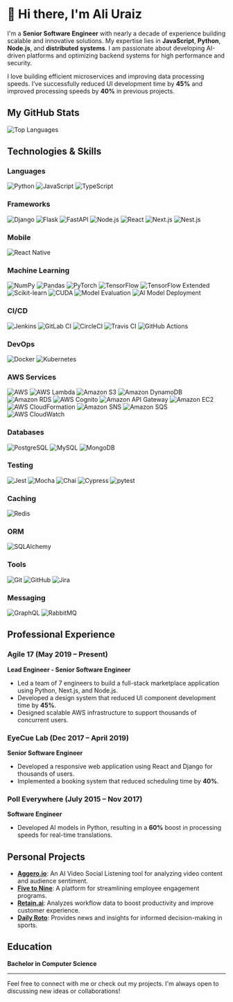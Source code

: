 # 👋 Hi there, I'm Ali Uraiz 

I'm a **Senior Software Engineer** with nearly a decade of experience building scalable and innovative solutions. My expertise lies in **JavaScript**, **Python**, **Node.js**, and **distributed systems**. I am passionate about developing AI-driven platforms and optimizing backend systems for high performance and security.

I love building efficient microservices and improving data processing speeds. I’ve successfully reduced UI development time by **45%** and improved processing speeds by **40%** in previous projects.

## My GitHub Stats
![Top Languages](https://github-readme-stats.vercel.app/api/top-langs/?username=au-syntaxwhiz&layout=compact&theme=github_dark&card_width=1000)

## Technologies & Skills

### Languages
![Python](https://img.shields.io/badge/-Python-3776AB?style=flat-square&logo=python&logoColor=white)
![JavaScript](https://img.shields.io/badge/-JavaScript-F7DF1E?style=flat-square&logo=javascript&logoColor=black)
![TypeScript](https://img.shields.io/badge/-TypeScript-007ACC?style=flat-square&logo=typescript&logoColor=white)

### Frameworks
![Django](https://img.shields.io/badge/-Django-092E20?style=flat-square&logo=django&logoColor=white)
![Flask](https://img.shields.io/badge/-Flask-000000?style=flat-square&logo=flask&logoColor=white)
![FastAPI](https://img.shields.io/badge/-FastAPI-005571?style=flat-square&logo=fastapi&logoColor=white)
![Node.js](https://img.shields.io/badge/-Node.js-339933?style=flat-square&logo=node.js&logoColor=white)
![React](https://img.shields.io/badge/-React-61DAFB?style=flat-square&logo=react&logoColor=black)
![Next.js](https://img.shields.io/badge/-Next.js-000000?style=flat-square&logo=next.js&logoColor=white)
![Nest.js](https://img.shields.io/badge/-Nest.js-E0234E?style=flat-square&logo=nestjs&logoColor=white)

### Mobile
![React Native](https://img.shields.io/badge/-React%20Native-61DAFB?style=flat-square&logo=react&logoColor=black)

### Machine Learning
![NumPy](https://img.shields.io/badge/-NumPy-013243?style=flat-square&logo=numpy&logoColor=white)
![Pandas](https://img.shields.io/badge/-Pandas-150458?style=flat-square&logo=pandas&logoColor=white)
![PyTorch](https://img.shields.io/badge/-PyTorch-EE4C2C?style=flat-square&logo=pytorch&logoColor=white)
![TensorFlow](https://img.shields.io/badge/-TensorFlow-E04D01?style=flat-square&logo=tensorflow&logoColor=white)
![TensorFlow Extended](https://img.shields.io/badge/-TFX-FF6F20?style=flat-square&logo=tensorflow&logoColor=white)
![Scikit-learn](https://img.shields.io/badge/-scikit--learn-F7931E?style=flat-square&logo=scikit-learn&logoColor=white)
![CUDA](https://img.shields.io/badge/-CUDA-76B900?style=flat-square&logo=nvidia&logoColor=white)
![Model Evaluation](https://img.shields.io/badge/-Model%20Evaluation-1F77B4?style=flat-square)
![AI Model Deployment](https://img.shields.io/badge/-AI%20Model%20Deployment-7B6BFF?style=flat-square)

### CI/CD
![Jenkins](https://img.shields.io/badge/-Jenkins-D24939?style=flat-square&logo=jenkins&logoColor=white)
![GitLab CI](https://img.shields.io/badge/-GitLab%20CI-3EAAFF?style=flat-square&logo=gitlab&logoColor=white)
![CircleCI](https://img.shields.io/badge/-CircleCI-008C4A?style=flat-square&logo=circleci&logoColor=white)
![Travis CI](https://img.shields.io/badge/-Travis%20CI-3EAAFF?style=flat-square&logo=travis&logoColor=white)
![GitHub Actions](https://img.shields.io/badge/-GitHub%20Actions-2088FF?style=flat-square&logo=githubactions&logoColor=white)

### DevOps
![Docker](https://img.shields.io/badge/-Docker-2496ED?style=flat-square&logo=docker&logoColor=white)
![Kubernetes](https://img.shields.io/badge/-Kubernetes-326CE5?style=flat-square&logo=kubernetes&logoColor=white)

### AWS Services
![AWS](https://img.shields.io/badge/-AWS-232F3E?style=flat-square&logo=amazonaws&logoColor=white)
![AWS Lambda](https://img.shields.io/badge/-AWS%20Lambda-232F3E?style=flat-square&logo=amazonaws&logoColor=white)
![Amazon S3](https://img.shields.io/badge/-Amazon%20S3-569A31?style=flat-square&logo=amazons3&logoColor=white)
![Amazon DynamoDB](https://img.shields.io/badge/-Amazon%20DynamoDB-4053D6?style=flat-square&logo=amazon-dynamodb&logoColor=white)
![Amazon RDS](https://img.shields.io/badge/-Amazon%20RDS-527FFF?style=flat-square&logo=amazon-rds&logoColor=white)
![AWS Cognito](https://img.shields.io/badge/-AWS%20Cognito-00A8E1?style=flat-square&logo=amazonaws&logoColor=white)
![Amazon API Gateway](https://img.shields.io/badge/-Amazon%20API%20Gateway-6B4F7A?style=flat-square&logo=amazonaws&logoColor=white)
![Amazon EC2](https://img.shields.io/badge/-Amazon%20EC2-FF9900?style=flat-square&logo=amazon-ec2&logoColor=white)
![AWS CloudFormation](https://img.shields.io/badge/-AWS%20CloudFormation-FF4F8B?style=flat-square&logo=amazonaws&logoColor=white)
![Amazon SNS](https://img.shields.io/badge/-Amazon%20SNS-FF3E00?style=flat-square&logo=amazonaws&logoColor=white)
![Amazon SQS](https://img.shields.io/badge/-Amazon%20SQS-4B0082?style=flat-square&logo=amazonaws&logoColor=white)
![AWS CloudWatch](https://img.shields.io/badge/-AWS%20CloudWatch-FFCC00?style=flat-square&logo=amazonaws&logoColor=white)

### Databases
![PostgreSQL](https://img.shields.io/badge/-PostgreSQL-4169E1?style=flat-square&logo=postgresql&logoColor=white)
![MySQL](https://img.shields.io/badge/-MySQL-005E8C?style=flat-square&logo=mysql&logoColor=white)
![MongoDB](https://img.shields.io/badge/-MongoDB-47A248?style=flat-square&logo=mongodb&logoColor=white)

### Testing
![Jest](https://img.shields.io/badge/-Jest-C21325?style=flat-square&logo=jest&logoColor=white)
![Mocha](https://img.shields.io/badge/-Mocha-8D6748?style=flat-square&logo=mocha&logoColor=white)
![Chai](https://img.shields.io/badge/-Chai-A0522D?style=flat-square&logo=chai&logoColor=white)
![Cypress](https://img.shields.io/badge/-Cypress-17202C?style=flat-square&logo=cypress&logoColor=white)
![pytest](https://img.shields.io/badge/-pytest-0C4B33?style=flat-square&logo=pytest&logoColor=white)

### Caching
![Redis](https://img.shields.io/badge/-Redis-DC382D?style=flat-square&logo=redis&logoColor=white)

### ORM
![SQLAlchemy](https://img.shields.io/badge/-SQLAlchemy-41BDA1?style=flat-square&logo=sqlalchemy&logoColor=white)

### Tools
![Git](https://img.shields.io/badge/-Git-F05032?style=flat-square&logo=git&logoColor=white)
![GitHub](https://img.shields.io/badge/-GitHub-181717?style=flat-square&logo=github&logoColor=white)
![Jira](https://img.shields.io/badge/-Jira-0052CC?style=flat-square&logo=jira&logoColor=white)

### Messaging
![GraphQL](https://img.shields.io/badge/-GraphQL-E10098?style=flat-square&logo=graphql&logoColor=white)
![RabbitMQ](https://img.shields.io/badge/-RabbitMQ-FF6600?style=flat-square&logo=rabbitmq&logoColor=white)



## Professional Experience
### Agile 17 (May 2019 – Present)
**Lead Engineer - Senior Software Engineer**
- Led a team of 7 engineers to build a full-stack marketplace application using Python, Next.js, and Node.js.
- Developed a design system that reduced UI component development time by **45%**.
- Designed scalable AWS infrastructure to support thousands of concurrent users.

### EyeCue Lab (Dec 2017 – April 2019)
**Senior Software Engineer**
- Developed a responsive web application using React and Django for thousands of users.
- Implemented a booking system that reduced scheduling time by **40%**.

### Poll Everywhere (July 2015 – Nov 2017)
**Software Engineer**
- Developed AI models in Python, resulting in a **60%** boost in processing speeds for real-time translations.

## Personal Projects
- **[Aggero.io](https://aggero.io)**: An AI Video Social Listening tool for analyzing video content and audience sentiment.
- **[Five to Nine](https://www.fivetonine.co)**: A platform for streamlining employee engagement programs.
- **[Retain.ai](https://retain.ai)**: Analyzes workflow data to boost productivity and improve customer experience.
- **[Daily Roto](https://dailyroto.com)**: Provides news and insights for informed decision-making in sports.

## Education
**Bachelor in Computer Science**

---

Feel free to connect with me or check out my projects. I'm always open to discussing new ideas or collaborations!
